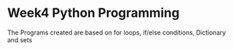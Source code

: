 # Week4 Python Programming
The Programs created are based on for loops, if/else conditions, Dictionary and sets
